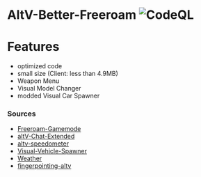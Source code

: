 # AltV-Better-Freeroam ![CodeQL](https://github.com/Nickwasused/AltV-Better-Freeroam/workflows/CodeQL/badge.svg)

# Features
- optimized code
- small size (Client: less than 4.9MB)
- Weapon Menu
- Visual Model Changer
- modded Visual Car Spawner

### Sources
- [Freeroam-Gamemode](https://github.com/altV-Resources-by-Neta/Freeroam-Gamemode)
- [altV-Chat-Extended](https://github.com/Stuyk/altV-Chat-Extended)
- [altv-speedometer](https://github.com/Blackbandit1804/altV-speedometer)
- [Visual-Vehicle-Spawner](https://github.com/dusieq95/Visual-Vehicle-Spawner)
- [Weather](https://github.com/MateqB/altv-os-weather-time-sync)
- [fingerpointing-altv](https://github.com/tastydev/fingerpointing-altv)

